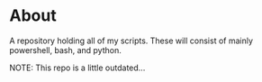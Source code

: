 # About
A repository holding all of my scripts. These will consist of mainly powershell, bash, and python.


NOTE: This repo is a little outdated...
